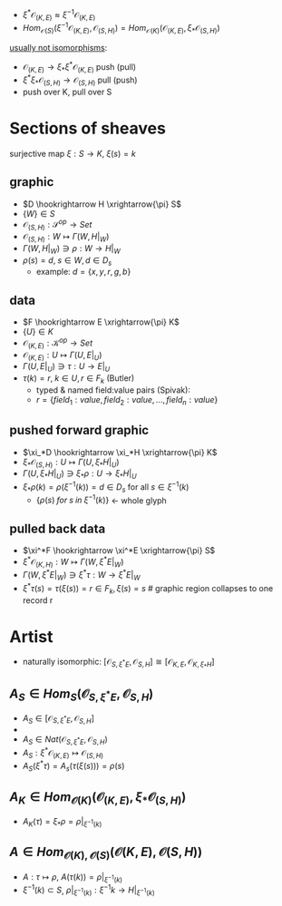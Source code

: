* $\xi^{*}\mathcal{O}_{(K,E)} \approx \xi^{-1}\mathcal{O}_{(K,E)}$
* $Hom_{\mathcal{O}(S)}(\xi^{-1}\mathcal{O}_{(K,E)}, \mathcal{O}_{(S,H)}) = 
Hom_{\mathcal{O}(K)}(\mathcal{O}_{(K,E)}, \xi_*\mathcal{O}_{(S,H)})$

[usually not isomorphisms](https://en.wikipedia.org/wiki/Inverse_image_functor):
* $\mathcal{O}_{(K,E)}\rightarrow \xi_*\xi^*\mathcal{O}_{(K,E)}$ push (pull)
*  $\xi^*\xi_*\mathcal{O}_{(S,H)} \rightarrow \mathcal{O}_{(S,H)}$ pull (push)
*  push over K, pull over S


# Sections of sheaves
surjective map $\xi: S \rightarrow K,\; \xi(s) = k$ 

## graphic 
* $D \hookrightarrow H \xrightarrow{\pi} S$
* $\{W\} \in S$
* $\mathcal{O}_{(S,H)}: \mathcal{S}^{op} \rightarrow Set$
* $\mathcal{O}_{(S,H)}: W \mapsto \Gamma(W, H|_W)$
* $\Gamma(W, H|_W) \ni \rho: W \rightarrow H|_W$
* $\rho(s) = d,\; s \in W, d \in D_s$
    * example: $d = \{x,y,r,g,b\}$ 
## data 
* $F \hookrightarrow E \xrightarrow{\pi} K$
* $\{U\} \in K$
* $\mathcal{O}_{(K,E)}: \mathcal{K}^{op} \rightarrow Set$ 
* $\mathcal{O}_{(K,E)}: U \mapsto \Gamma(U, E|_U)$
* $\Gamma(U, E|_U) \ni \tau: U \rightarrow E|_U$
* $\tau(k) = r, \; k \in U, r \in F_k$ (Butler)
  * typed & named field:value pairs (Spivak): 
  * $r = \{field_1:value, field_2:value, ...,field_n:value\}$ 
## pushed forward graphic
* $\xi_*D \hookrightarrow \xi_*H \xrightarrow{\pi} K$
* $\xi_*\mathcal{O}_{(S,H)}: U \mapsto \Gamma(U, \xi_* H|_U)$
* $\Gamma(U, \xi_* H|_U) \ni \xi_*\rho: U \rightarrow \xi_*H|_U$ 
* $\xi_*\rho(k) = \rho(\xi^{-1}(k)) = d \in D_{s}$ for all $s \in \xi^{-1}(k)$
  * $\{\rho(s)\;for\;s\;in\;\xi^{-1}(k)\}$ <- whole glyph
  
## pulled back data 
* $\xi^*F \hookrightarrow \xi^*E \xrightarrow{\pi} S$
* $\xi^*\mathcal{O}_{(K,H)}: W \mapsto \Gamma(W, \xi^*E|_W)$
* $\Gamma(W, \xi^*E|_W) \ni \xi^*\tau: W \rightarrow \xi^*E|_W$
* $\xi^*\tau(s) = \tau(\xi(s)) = r \in F_{k}, \xi(s)=s$ # graphic region collapses to one record r


# Artist
* naturally isomorphic: $[\mathcal{O}_{S, \xi^*E}, \mathcal{O}_{S,H}] \cong [\mathcal{O}_{K, E}, \mathcal{O}_{K,\xi_* H}]$

## $A_S \in Hom_{S}(\mathcal{O}_{S, \xi^*E}, \mathcal{O}_{S,H})$
  * $A_S \in [\mathcal{O}_{S, \xi^*E}, \mathcal{O}_{S,H}]$
  * 
  *  $A_S \in Nat(\mathcal{O}_{S, \xi^*E}, \mathcal{O}_{S,H})$
  * $A_S: \xi^{*}\mathcal{O}_{(K,E)} \mapsto \mathcal{O}_{(S,H)}$ 
  * $A_S(\xi^*\tau) = A_s (\tau ( \xi(s))) = \rho(s)$

## $A_K \in Hom_{\mathcal{O}(K)}(\mathcal{O}_{(K,E)}, \xi_*\mathcal{O}_{(S,H)})$
  * $A_K (\tau) = \xi_*\rho = \rho|_{\xi^{-1}(k)}$

## $A \in Hom_{\mathcal{O}(K), \mathcal{O}(S)}(\mathcal{O}(K,E), \mathcal{O}(S,H))$
* $A: \tau \mapsto \rho$, $A(\tau(k)) = \rho|_{\xi^{-1}(k)}$
* $\xi^{-1}(k) \subset S$, $\rho|_{\xi^{-1}(k)}: \xi^{-1}{k} \rightarrow H|_{\xi^{-1}(k)}$